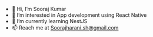 - 👋 Hi, I’m Sooraj Kumar
- 👀 I’m interested in App development using React Native
- 🌱 I’m currently learning NestJS
- 📫 Reach me at Soorajharani.sh@gmail.com

<!---
Soorajharani/Soorajharani is a ✨ special ✨ repository because its `README.md` (this file) appears on your GitHub profile.
You can click the Preview link to take a look at your changes.
--->
